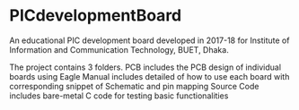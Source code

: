 # PICdevelopmentBoard

An educational PIC development board developed in 2017-18 for Institute of Information and Communication Technology, BUET, Dhaka.

The project contains 3 folders.
PCB includes the PCB design of individual boards using Eagle
Manual includes detailed of how to use each board with corresponding snippet of Schematic and pin mapping
Source Code includes bare-metal C code for testing basic functionalities
